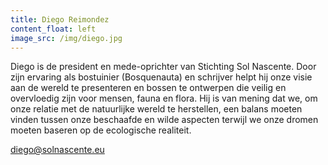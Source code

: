 ```yaml
---
title: Diego Reimondez
content_float: left
image_src: /img/diego.jpg
---
```


Diego is de president en mede-oprichter van Stichting Sol Nascente. Door zijn ervaring als bostuinier (Bosquenauta) en schrijver helpt hij onze visie aan de wereld te presenteren en bossen te ontwerpen die veilig en overvloedig zijn voor mensen, fauna en flora. Hij is van mening dat we, om onze relatie met de natuurlijke wereld te herstellen, een balans moeten vinden tussen onze beschaafde en wilde aspecten terwijl we onze dromen moeten baseren op de ecologische realiteit.

[diego@solnascente.eu](mailto:diego@solnascente.eu)
